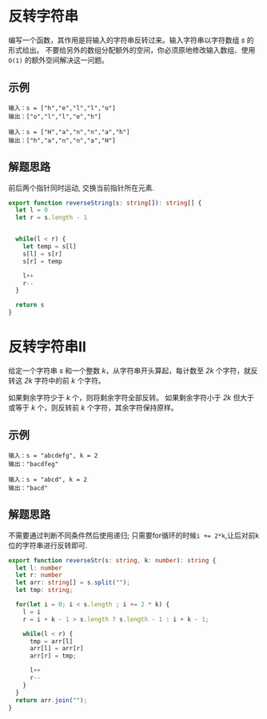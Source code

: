 # 反转字符串

编写一个函数，其作用是将输入的字符串反转过来。输入字符串以字符数组 *s* 的形式给出。
不要给另外的数组分配额外的空间，你必须原地修改输入数组、使用 `O(1)` 的额外空间解决这一问题。

## 示例

```
输入：s = ["h","e","l","l","o"]
输出：["o","l","l","e","h"]
```


```
输入：s = ["H","a","n","n","a","h"]
输出：["h","a","n","n","a","H"]
```

## 解题思路

前后两个指针同时运动, 交换当前指针所在元素. 

```typescript 
export function reverseString(s: string[]): string[] {
  let l = 0 
  let r = s.length - 1 


  while(l < r) {
    let temp = s[l]
    s[l] = s[r]
    s[r] = temp

    l++
    r--
  }

  return s
}

```



# 反转字符串II 

给定一个字符串 *s* 和一个整数 *k*，从字符串开头算起，每计数至 *2k* 个字符，就反转这 *2k* 字符中的前 *k* 个字符。

如果剩余字符少于 *k* 个，则将剩余字符全部反转。
如果剩余字符小于 *2k* 但大于或等于 *k* 个，则反转前 *k* 个字符，其余字符保持原样。

## 示例

```
输入：s = "abcdefg", k = 2
输出："bacdfeg"
```

```
输入：s = "abcd", k = 2
输出："bacd"
```

## 解题思路

不需要通过判断不同条件然后使用递归; 只需要for循环的时候`i += 2*k`,让后对前k位的字符串进行反转即可.

```typescript 
export function reverseStr(s: string, k: number): string {
  let l: number 
  let r: number
  let arr: string[] = s.split("");
  let tmp: string;

  for(let i = 0; i < s.length ; i += 2 * k) {
    l = i 
    r = i + k - 1 > s.length ? s.length - 1 : i + k - 1; 

    while(l < r) {
      tmp = arr[l]
      arr[l] = arr[r]
      arr[r] = tmp;

      l++
      r--
    }
  }
  return arr.join("");
}
```
